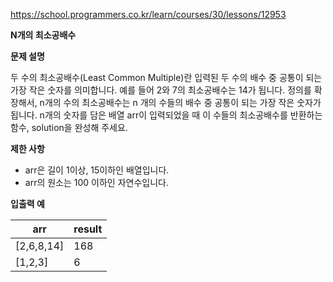 https://school.programmers.co.kr/learn/courses/30/lessons/12953

**N개의 최소공배수**

**문제 설명**

두 수의 최소공배수(Least Common Multiple)란 입력된 두 수의 배수 중 공통이 되는 가장 작은 숫자를 의미합니다. 예를 들어 2와 7의 최소공배수는 14가 됩니다. 정의를 확장해서, n개의 수의 최소공배수는 n 개의 수들의 배수 중 공통이 되는 가장 작은 숫자가 됩니다. n개의 숫자를 담은 배열 arr이 입력되었을 때 이 수들의 최소공배수를 반환하는 함수, solution을 완성해 주세요.

**제한 사항**

- arr은 길이 1이상, 15이하인 배열입니다.
- arr의 원소는 100 이하인 자연수입니다.

**입출력 예**

| arr        | 	result |
|------------|---------|
| [2,6,8,14] | 	168    |
| [1,2,3]    | 	6      |